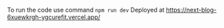 To run the code use command ```npm run dev```
Deployed at https://next-blog-6xuewkrgh-ygcurefit.vercel.app/
